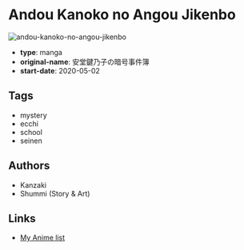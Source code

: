 # Andou Kanoko no Angou Jikenbo

![andou-kanoko-no-angou-jikenbo](https://cdn.myanimelist.net/images/manga/2/239903.jpg)

-   **type**: manga
-   **original-name**: 安堂鍵乃子の暗号事件簿
-   **start-date**: 2020-05-02

## Tags

-   mystery
-   ecchi
-   school
-   seinen

## Authors

-   Kanzaki
-   Shummi (Story & Art)

## Links

-   [My Anime list](https://myanimelist.net/manga/127345/Andou_Kanoko_no_Angou_Jikenbo)
